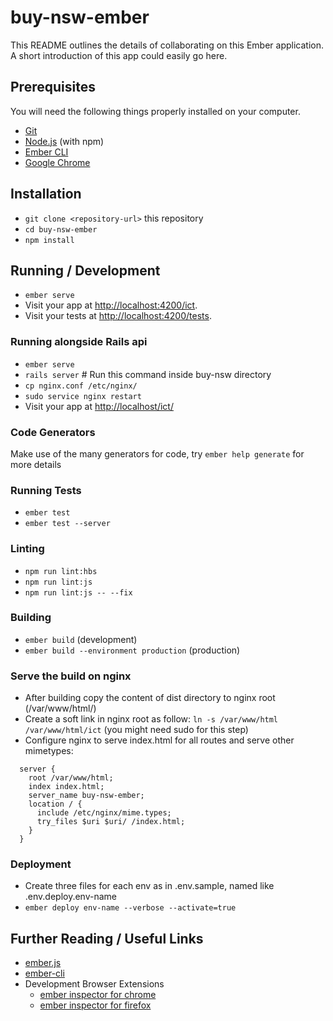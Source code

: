# buy-nsw-ember

This README outlines the details of collaborating on this Ember application.
A short introduction of this app could easily go here.

## Prerequisites

You will need the following things properly installed on your computer.

* [Git](https://git-scm.com/)
* [Node.js](https://nodejs.org/) (with npm)
* [Ember CLI](https://ember-cli.com/)
* [Google Chrome](https://google.com/chrome/)

## Installation

* `git clone <repository-url>` this repository
* `cd buy-nsw-ember`
* `npm install`

## Running / Development

* `ember serve`
* Visit your app at [http://localhost:4200/ict](http://localhost:4200/ict/).
* Visit your tests at [http://localhost:4200/tests](http://localhost:4200/tests).

### Running alongside Rails api

* `ember serve`
* `rails server` # Run this command inside buy-nsw directory
* `cp nginx.conf /etc/nginx/`
* `sudo service nginx restart`
* Visit your app at [http://localhost/ict/](http://localhost/ict/)

### Code Generators

Make use of the many generators for code, try `ember help generate` for more details

### Running Tests

* `ember test`
* `ember test --server`

### Linting

* `npm run lint:hbs`
* `npm run lint:js`
* `npm run lint:js -- --fix`

### Building

* `ember build` (development)
* `ember build --environment production` (production)

### Serve the build on nginx

* After building copy the content of dist directory to nginx root (/var/www/html/)
* Create a soft link in nginx root as follow: `ln -s /var/www/html /var/www/html/ict` (you might need sudo for this step)
* Configure nginx to serve index.html for all routes and serve other mimetypes:
```
  server {
    root /var/www/html;
    index index.html;
    server_name buy-nsw-ember;
    location / {
      include /etc/nginx/mime.types;
      try_files $uri $uri/ /index.html;
    }
  }
```

### Deployment
* Create three files for each env as in .env.sample, named like .env.deploy.env-name
* `ember deploy env-name --verbose --activate=true`

## Further Reading / Useful Links

* [ember.js](https://emberjs.com/)
* [ember-cli](https://ember-cli.com/)
* Development Browser Extensions
  * [ember inspector for chrome](https://chrome.google.com/webstore/detail/ember-inspector/bmdblncegkenkacieihfhpjfppoconhi)
  * [ember inspector for firefox](https://addons.mozilla.org/en-US/firefox/addon/ember-inspector/)
